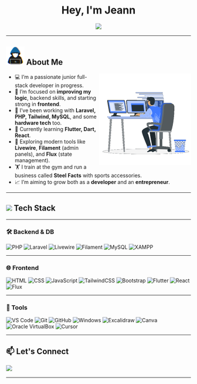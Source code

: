 <h1 align="center"><b>Hey, I'm Jeann </b></h1>
<p align="center">
  <img src="https://media.giphy.com/media/hvRJCLFzcasrR4ia7z/giphy.gif" width="40" />
</p>

---

## <picture><img src="https://github.com/0xAbdulKhalid/0xAbdulKhalid/raw/main/assets/mdImages/about_me.gif" width=50></picture> About Me

<picture> 
  <img align="right" src="https://github.com/0xAbdulKhalid/0xAbdulKhalid/raw/main/assets/mdImages/Right_Side.gif" width=250> 
</picture>

- 💻 I’m a passionate junior full-stack developer in progress.
- 🧠 I’m focused on **improving my logic**, backend skills, and starting strong in **frontend**.
- 🚀 I’ve been working with **Laravel, PHP, Tailwind, MySQL**, and some **hardware tech** too.
- 🌱 Currently learning **Flutter, Dart, React**.
- 🧩 Exploring modern tools like **Livewire**, **Filament** (admin panels), and **Flux** (state management).
- 🏋️ I train at the gym and run a business called **Steel Facts** with sports accessories.
- 📈 I’m aiming to grow both as a **developer** and an **entrepreneur**.

---

## <img src="https://media2.giphy.com/media/QssGEmpkyEOhBCb7e1/giphy.gif" width="25"> Tech Stack

---

### 🛠 Backend & DB
![PHP](https://img.shields.io/badge/PHP-%23777BB4.svg?style=for-the-badge&logo=php&logoColor=white)
![Laravel](https://img.shields.io/badge/Laravel-%23FF2D20.svg?style=for-the-badge&logo=laravel&logoColor=white)
![Livewire](https://img.shields.io/badge/Livewire-%23F05340.svg?style=for-the-badge&logo=laravel&logoColor=white)
![Filament](https://img.shields.io/badge/Filament-3B82F6?style=for-the-badge&logoColor=white)
![MySQL](https://img.shields.io/badge/MySQL-%2300f.svg?style=for-the-badge&logo=mysql&logoColor=white)
![XAMPP](https://img.shields.io/badge/XAMPP-FB7A24?style=for-the-badge&logo=xampp&logoColor=white)

---

### 🌐 Frontend
![HTML](https://img.shields.io/badge/HTML5-%23E34F26.svg?style=for-the-badge&logo=html5&logoColor=white)
![CSS](https://img.shields.io/badge/CSS3-%231572B6.svg?style=for-the-badge&logo=css3&logoColor=white)
![JavaScript](https://img.shields.io/badge/JavaScript-%23F7DF1E.svg?style=for-the-badge&logo=javascript&logoColor=black)
![TailwindCSS](https://img.shields.io/badge/TailwindCSS-%2338B2AC.svg?style=for-the-badge&logo=tailwind-css&logoColor=white)
![Bootstrap](https://img.shields.io/badge/Bootstrap-%23563D7C.svg?style=for-the-badge&logo=bootstrap&logoColor=white)
![Flutter](https://img.shields.io/badge/Flutter-%2302569B.svg?style=for-the-badge&logo=flutter&logoColor=white)
![React](https://img.shields.io/badge/React-%2320232a.svg?style=for-the-badge&logo=react&logoColor=%2361DAFB)
![Flux](https://img.shields.io/badge/Flux-%23000000.svg?style=for-the-badge&logo=flux&logoColor=white)

---

### 🧰 Tools
![VS Code](https://img.shields.io/badge/VS%20Code-007ACC?style=for-the-badge&logo=visual-studio-code&logoColor=white)
![Git](https://img.shields.io/badge/Git-%23F05033.svg?style=for-the-badge&logo=git&logoColor=white)
![GitHub](https://img.shields.io/badge/GitHub-%23121011.svg?style=for-the-badge&logo=github&logoColor=white)
![Windows](https://img.shields.io/badge/Windows-0078D6?style=for-the-badge&logo=windows&logoColor=white)
![Excalidraw](https://img.shields.io/badge/Excalidraw-0a0a0a?style=for-the-badge&logoColor=white)
![Canva](https://img.shields.io/badge/Canva-00C4CC?style=for-the-badge&logo=canva&logoColor=white)
![Oracle VirtualBox](https://img.shields.io/badge/VirtualBox-183A61?style=for-the-badge&logo=virtualbox&logoColor=white)
![Cursor](https://img.shields.io/badge/Cursor-%2300ADB5.svg?style=for-the-badge&logo=cursor&logoColor=white)


---

## 📫 Let's Connect

<p align="left">
  <a href="mailto:jeannfacts@gmail.com"><img src="https://img.shields.io/badge/Gmail-jeannfacts@gmail.com-D14836?style=for-the-badge&logo=gmail&logoColor=white"/></a>
<!--   <a href="https://www.linkedin.com/in/jeann-dev"><img src="https://img.shields.io/badge/LinkedIn-JeannDev-%230077B5?style=for-the-badge&logo=linkedin&logoColor=white"/></a> -->
</p>

---

<p align="center">
  <img src="https://komarev.com/ghpvc/?username=jeann-dev&style=flat-square&color=blue" alt=""/>
</p>
